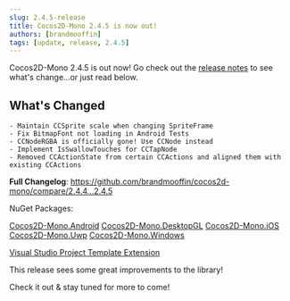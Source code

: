 ```yaml
---
slug: 2.4.5-release
title: Cocos2D-Mono 2.4.5 is now out!
authors: [brandmooffin]
tags: [update, release, 2.4.5]
---
```


Cocos2D-Mono 2.4.5 is out now! Go check out the [release notes](https://github.com/brandmooffin/cocos2d-mono/releases/tag/2.4.5) to see what's change...or just read below.

## What's Changed
    - Maintain CCSprite scale when changing SpriteFrame
    - Fix BitmapFont not loading in Android Tests
    - CCNodeRGBA is officially gone! Use CCNode instead
    - Implement IsSwallowTouches for CCTapNode
    - Removed CCActionState from certain CCActions and aligned them with existing CCActions


**Full Changelog**: https://github.com/brandmooffin/cocos2d-mono/compare/2.4.4...2.4.5

NuGet Packages:

[Cocos2D-Mono.Android](https://www.nuget.org/packages/Cocos2D-Mono.Android/)
[Cocos2D-Mono.DesktopGL](https://www.nuget.org/packages/Cocos2D-Mono.DesktopGL/)
[Cocos2D-Mono.iOS](https://www.nuget.org/packages/Cocos2D-Mono.iOS/)
[Cocos2D-Mono.Uwp](https://www.nuget.org/packages/Cocos2D-Mono.Uwp/)
[Cocos2D-Mono.Windows](https://www.nuget.org/packages/Cocos2D-Mono.Windows/)

[Visual Studio Project Template Extension](https://marketplace.visualstudio.com/items?itemName=Cocos2D-MonoTeamBrokenWallsStudios.cocos2dmonoprojecttemplates)

This release sees some great improvements to the library! 

Check it out & stay tuned for more to come!